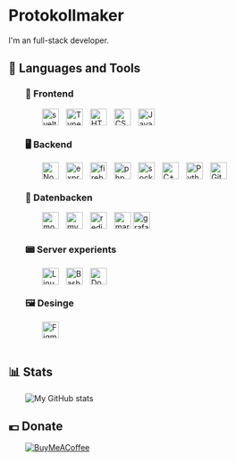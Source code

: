 # Protokollmaker

I'm an full-stack developer.

## 🧰 Languages and Tools

<div style="margin:0px 0px 0px 30px">
<!--frontend-->

### 📱 Frontend

<div style="margin:0px 0px 0px 30px">
    <img align="left" alt="svelte" width="30px" style="padding-right:10px;" src="https://cdn.jsdelivr.net/gh/devicons/devicon/icons/svelte/svelte-original.svg"/>
    <img alt="JavaScript" width="30px" style="padding-right:10px;" src="https://cdn.jsdelivr.net/gh/devicons/devicon/icons/javascript/javascript-plain.svg" />
    <img align="left" alt="TypeScript" width="30px" style="padding-right:10px;" src="https://cdn.jsdelivr.net/gh/devicons/devicon/icons/typescript/typescript-plain.svg" />
    <img align="left" alt="HTML" width="30px" style="padding-right:10px;" src="https://cdn.jsdelivr.net/gh/devicons/devicon/icons/html5/html5-plain.svg" />
    <img align="left" alt="CSS" width="30px" style="padding-right:10px;" src="https://cdn.jsdelivr.net/gh/devicons/devicon/icons/css3/css3-plain.svg" />
</div>

### 🖥️ Backend

<!--backend-->
<div style="margin:0px 0px 0px 30px">
    <img align="left" alt="NodeJS" width="30px" style="padding-right:10px;" src="https://cdn.jsdelivr.net/gh/devicons/devicon/icons/nodejs/nodejs-original.svg" />
    <img align="left" alt="express" width="30px" style="padding-right:10px;" src="https://cdn.jsdelivr.net/gh/devicons/devicon/icons/express/express-original.svg" />
    <img align="left" alt="firebase" width="30px" style="padding-right:10px;" src="https://cdn.jsdelivr.net/gh/devicons/devicon/icons/firebase/firebase-plain.svg" />
    <img align="left" alt="php" width="30px" style="padding-right:10px;" src="https://cdn.jsdelivr.net/gh/devicons/devicon/icons/php/php-plain.svg" />
    <img align="left" alt="socketio" width="30px" style="padding-right:10px;" src="https://cdn.jsdelivr.net/gh/devicons/devicon/icons/socketio/socketio-original.svg" />
    <!--lowlevel-->
    <img align="left" alt="C++" width="30px" style="padding-right:10px;" src="https://cdn.jsdelivr.net/gh/devicons/devicon/icons/cplusplus/cplusplus-line.svg" />
    <img align="left" alt="Python" width="30px" style="padding-right:10px;" src="https://cdn.jsdelivr.net/gh/devicons/devicon/icons/python/python-plain.svg" />
    <!--Generaly-->
    <img  alt="GitHub" width="30px" style="padding-right:10px;" src="https://cdn.jsdelivr.net/gh/devicons/devicon/icons/github/github-original.svg" />
</div>

### 💾 Datenbacken

<!--DB-->
<div style="margin:0px 0px 0px 30px">
    <img align="left" alt="mongodb" width="30px" style="padding-right:10px;" src="https://cdn.jsdelivr.net/gh/devicons/devicon/icons/mongodb/mongodb-original.svg" />
    <img align="left" alt="mysql" width="30px" style="padding-right:10px;" src="https://cdn.jsdelivr.net/gh/devicons/devicon/icons/mysql/mysql-original.svg" />
    <img align="left" alt="redis" width="30px" style="padding-right:10px;" src="https://cdn.jsdelivr.net/gh/devicons/devicon/icons/redis/redis-original.svg" />
    <img alt="mariadb" width="30px" src="https://www.vectorlogo.zone/logos/mariadb/mariadb-icon.svg" alt="mariadb">
    <!--Visualise-->
    <img alt="grafana" width="30px" style="padding-right:10px;" src="https://cdn.jsdelivr.net/gh/devicons/devicon/icons/grafana/grafana-original.svg" />
</div>
<!--sever-->

### 📟 Server experients

<div style="margin:0px 0px 0px 30px">
    <img align="left" alt="Linux" width="30px" style="padding-right:10px;" src="https://cdn.jsdelivr.net/gh/devicons/devicon/icons/linux/linux-original.svg" />
    <img align="left" alt="Bash" width="30px" style="padding-right:10px;" src="https://cdn.jsdelivr.net/gh/devicons/devicon/icons/bash/bash-original.svg" />
    <img alt="Docker" width="30px" style="padding-right:10px;" src="https://cdn.jsdelivr.net/gh/devicons/devicon/icons/docker/docker-plain.svg" />
    
</div>
<!--Todo Add Raspberry Pi; ESP; arduino; -->
<!--Todo Add traefik; mariadb -->
<!--Todo Add Blender; -->
<!--Todo Add Bye me a coffe; -->

### 🖼️ Desinge

<!--Desinge-->
<div style="margin:0px 0px 0px 30px">
    <img alt="Figma" width="30px" style="padding-right:10px;" src="https://cdn.jsdelivr.net/gh/devicons/devicon/icons/figma/figma-original.svg" />
</div>
</br>

</div>

## 📊 Stats

<div style="margin:0px 0px 0px 30px">

![My GitHub stats](https://github-readme-stats.vercel.app/api?username=Protokollmaker&show_icons=true&bg_color=00000000)

</div>

## 💶 Donate

<div style="margin:0px 0px 0px 30px">

[![BuyMeACoffee](https://img.shields.io/badge/Buy%20Me%20a%20Coffee-ffdd00?style=for-the-badge&logo=buy-me-a-coffee&logoColor=black)](https://www.buymeacoffee.com/Protokollmaker)

</div>

